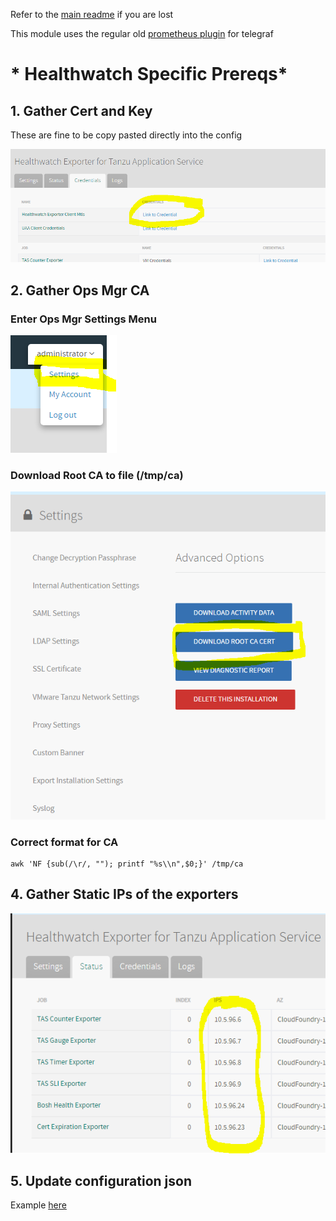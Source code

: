 Refer to the [main readme](./README.md) if you are lost

This module uses the regular old [prometheus plugin](https://github.com/influxdata/telegraf/blob/master/plugins/inputs/prometheus/README.md) for telegraf

# * Healthwatch Specific Prereqs*
## 1. Gather Cert and Key
These are fine to be copy pasted directly into the config

![Healthwatch Cert and Key](./images/healthwatchcertandkey.PNG)

## 2. Gather Ops Mgr CA
### Enter Ops Mgr Settings Menu
![Healthwatch CA1](./images/healthwatchca1.PNG)

### Download Root CA to file (/tmp/ca)
![Healthwatch CA2](./images/healthwatchca2.PNG)

### Correct format for CA
```
awk 'NF {sub(/\r/, ""); printf "%s\\n",$0;}' /tmp/ca
```
## 4. Gather Static IPs of the exporters
![Healthwatch Static IPs](./images/healthwatchstaticips.PNG)

## 5. Update configuration json

Example [here](./config/healthwatch_in_config.json)

